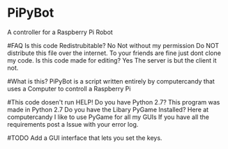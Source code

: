# PiPyBot
A controller for a Raspberry Pi Robot


#FAQ
Is this code Redistrubitable? No Not without my permission Do NOT distribute this file over the internet. To your friends are fine
just dont clone my code.
Is this code made for editing? Yes The server is but the client it not.

#What is this?
PiPyBot is a script written entirely by computercandy that uses a Computer to controll a Raspberry Pi

#This code dosen't run HELP!
Do you have Python 2.7? This program was made in Python 2.7
Do you have the Libary PyGame Installed? Here at computercandy I like to use PyGame for all my GUIs
If you have all the requirements post a Issue with your error log.

#TODO
Add a GUI interface that lets you set the keys.
